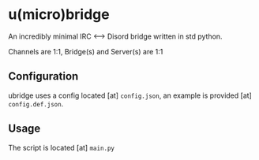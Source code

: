 # u(micro)bridge

An incredibly minimal IRC <--> Disord bridge written in std python.

Channels are 1:1, Bridge(s) and Server(s) are 1:1

Configuration
----
ubridge uses a config located [at] `config.json`, an example is provided [at] `config.def.json`.

Usage
----
The script is located [at] `main.py`
